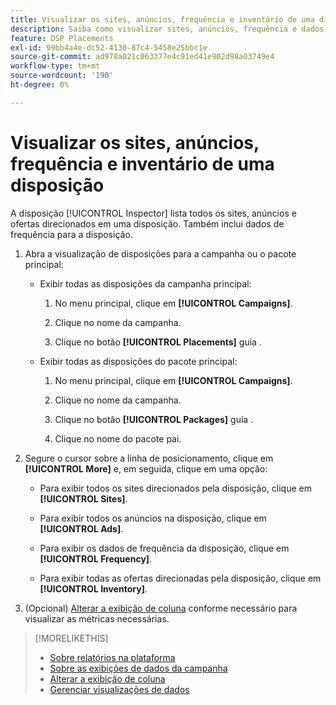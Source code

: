 ```yaml
---
title: Visualizar os sites, anúncios, frequência e inventário de uma disposição
description: Saiba como visualizar sites, anúncios, frequência e dados de inventário direcionados para uma disposição.
feature: DSP Placements
exl-id: 99bb4a4e-dc52-4130-87c4-5458e25bbc1e
source-git-commit: ad978a021c063377e4c91ed41e902d98a03749e4
workflow-type: tm+mt
source-wordcount: '190'
ht-degree: 0%

---
```


# Visualizar os sites, anúncios, frequência e inventário de uma disposição

A disposição [!UICONTROL Inspector] lista todos os sites, anúncios e ofertas direcionados em uma disposição. Também inclui dados de frequência para a disposição.

1. Abra a visualização de disposições para a campanha ou o pacote principal:

   * Exibir todas as disposições da campanha principal:

      1. No menu principal, clique em **[!UICONTROL Campaigns]**.

      1. Clique no nome da campanha.

      1. Clique no botão **[!UICONTROL Placements]** guia .
   * Exibir todas as disposições do pacote principal:

      1. No menu principal, clique em **[!UICONTROL Campaigns]**.

      1. Clique no nome da campanha.

      1. Clique no botão **[!UICONTROL Packages]** guia .

      1. Clique no nome do pacote pai.


1. Segure o cursor sobre a linha de posicionamento, clique em **[!UICONTROL More]** e, em seguida, clique em uma opção:

   * Para exibir todos os sites direcionados pela disposição, clique em **[!UICONTROL Sites]**.

   * Para exibir todos os anúncios na disposição, clique em **[!UICONTROL Ads]**.

   * Para exibir os dados de frequência da disposição, clique em **[!UICONTROL Frequency]**.

   * Para exibir todas as ofertas direcionadas pela disposição, clique em **[!UICONTROL Inventory]**.

1. (Opcional) [Alterar a exibição de coluna](column-view-change.md) conforme necessário para visualizar as métricas necessárias.

>[!MORELIKETHIS]
>
>* [Sobre relatórios na plataforma](campaign-reports-about.md)
>* [Sobre as exibições de dados da campanha](campaign-data-views-about.md)
>* [Alterar a exibição de coluna](column-view-change.md)
>* [Gerenciar visualizações de dados](campaign-data-visualization-manage.md)

